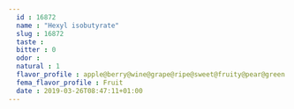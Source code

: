```yaml
---
  id : 16872
  name : "Hexyl isobutyrate"
  slug : 16872
  taste : 
  bitter : 0
  odor : 
  natural : 1
  flavor_profile : apple@berry@wine@grape@ripe@sweet@fruity@pear@green
  fema_flavor_profile : Fruit
  date : 2019-03-26T08:47:11+01:00
---
```



